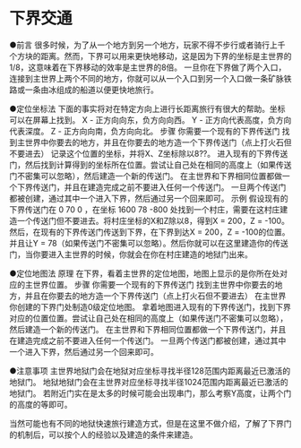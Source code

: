 <!-- docs/community/creation/1007 -->

# 下界交通

●前言
很多时候，为了从一个地方到另一个地方，玩家不得不步行或者骑行上千个方块的距离。然而，下界可以用来更快地移动，这是因为下界的坐标是主世界的1/8，这意味着在下界移动的效率是主世界的8倍。
一旦你在下界做了两个入口，连接到主世界上两个不同的地方，你就可以从一个入口到另一个入口做一条矿脉铁路或一条由冰组成的船道以便更快地旅行。

●定位坐标法
下面的事实将对在特定方向上进行长距离旅行有很大的帮助。坐标可以在屏幕上找到。
X - 正方向向东，负方向向西。
Y - 正方向代表高度，负方向代表深度。
Z - 正方向向南，负方向向北。
步骤
你需要一个现有的下界传送门
找到主世界中你要去的地方，并且在你要去的地方造一个下界传送门（点上打火石但不要进去）
记录这个位置的坐标，并将X、Z坐标除以8??。
进入现有的下界传送门，然后找到计算得到的坐标所在位置。尝试让自己处在相同的高度上（如果传送门不密集可以忽略），然后建造一个新的传送门。
在主世界和下界相同位置都做一个下界传送门，并且在建造完成之前不要进入任何一个传送门。
一旦两个传送门都被创建，通过其中一个进入下界，然后通过另一个回来即可。
示例
假设现有的下界传送门在 0 70 0 ，在坐标 1600 78 -800 处找到一个村庄，需要在这村庄建造一个传送门但不要进去。将村庄坐标的X和Z除以8，得到X = 200，Z = -100。然后，在现有的下界传送门传送到下界，在下界到达X = 200，Z = -100的位置。并且让Y = 78（如果传送门不密集可以忽略）。然后你就可以在这里建造你的传送门，当你要进入主世界的时候，你就会在你在村庄建造的地狱门出来。

●定位地图法
原理
在下界，看着主世界的定位地图，地图上显示的是你所在处对应的主世界位置。
步骤
你需要一个现有的下界传送门
找到主世界中你要去的地方，并且在你要去的地方造一个下界传送门（点上打火石但不要进去）
在主世界你创建的下界门处制造0级定位地图。
拿着地图进入现有的下界传送门，找到下界对应的位置位置。尝试让自己处在相同的高度上（如果传送门不密集可以忽略），然后建造一个新的传送门。
在主世界和下界相同位置都做一个下界传送门，并且在建造完成之前不要进入任何一个传送门。
一旦两个传送门都被创建，通过其中一个进入下界，然后通过另一个回来即可。

●注意事项
主世界地狱门会在地狱对应坐标寻找半径128范围内距离最近已激活的地狱门。
地狱地狱门会在主世界对应坐标寻找半径1024范围内距离最近已激活的地狱门。
若附近门实在是太多的时候可能会出现串门，那么考察Y高度，让两个门的高度的等即可。


当然可能也有不同的地狱快速旅行建造方式，但是在这里不做介绍，了解了下界门的机制后，可以按个人的经验以及建造的条件来建造。